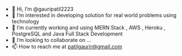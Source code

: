 - 👋 Hi, I’m @gauripatil2223
- 👀 I’m interested in developing solution for real world problems using technology
- 🌱 I’m currently working and using MERN Stack , AWS , Heroku , PostgreSQL and Java  Full Stack Development 
- 💞️ I’m looking to collaborate on ...
- 📫 How to reach me at patilgaurir@gmail.com  

<!---
gauripatil2223/gauripatil2223 is a ✨ special ✨ repository because its `README.md` (this file) appears on your GitHub profile.
You can click the Preview link to take a look at your changes.
--->
